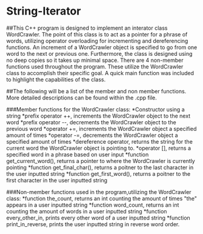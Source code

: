 # String-Iterator

##This C++ program is designed to implement an interator class WordCrawler. The point of this class is to act as a pointer for a phrase of words, utilizing operator overloading for incrementing and dereferencing functions. An increment of a WordCrawler object is specified to go from one word to the next or previous one. Furthermore, the class is designed using no deep copies so it takes up minimal space. There are 4 non-member functions used throughout the program. These utilize the WordCrawler class to accomplish their specific goal. A quick main function was included to highlight the capabilities of the class.

##The following will be a list of the member and non member functions. More detailed descriptions can be found within the .cpp file.

###Member functions for the WordCrawler class:
*Constructor using a string
*prefix operator ++, increments the WordCrawler object to the next word
*prefix operator --, decrements the WordCrawler object to the previous word
*operator +=, increments the WordCrawler object a specified amount of times
*operator -=, decrements the WordCrawler object a specified amount of times
*dereference operator, returns the string for the current word the WordCrawler object is pointing to.
*operator [], returns a specified word in a phrase based on user input
*function get_current_word(), returns a pointer to where the WordCrawler is currently pointing
*function get_final_char(), returns a poitner to the last character in the user inputted string
*function get_first_word(), returns a poitner to the first character in the user inputted string

###Non-member functions used in the program,utilizing the WordCrawler class:
*function the_count, returns an int counting the amount of times "the" appears in a user inputted string
*function word_count, returns an int counting the amount of words in a user inputted string
*function every_other_in, prints every other word of a user inputted string
*function print_in_reverse, prints the user inputted string in reverse word order.
